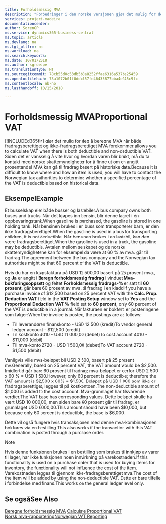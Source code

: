 ```yaml
---
title: Forholdsmessig MVA
description: "Forbedringer i den norske versjonen gjør det mulig for deg å beregne MVA når både fradragsberettiget og ikke-fradragsberettiget MVA forekommer."
services: project-madeira
documentationcenter: 
author: SorenGP
ms.service: dynamics365-business-central
ms.topic: article
ms.devlang: na
ms.tgt_pltfrm: na
ms.workload: na
ms.search.keywords: 
ms.date: 10/01/2018
ms.author: sgroespe
ms.translationtype: HT
ms.sourcegitcommit: 78cb55d0c53db5b0a8252ffae6316a537be25459
ms.openlocfilehash: 73a1072b01f0ddc757fe46435877bba4e945c9fc
ms.contentlocale: nb-no
ms.lasthandoff: 10/15/2018

---
```

# <a name="proportional-vat"></a><span data-ttu-id="e86cb-103">Forholdsmessig MVA</span><span class="sxs-lookup"><span data-stu-id="e86cb-103">Proportional VAT</span></span>
[!INCLUDE[d365fin](../../includes/d365fin_md.md)] <span data-ttu-id="e86cb-104">gjør det mulig for deg å beregne MVA når både fradragsberettiget og ikke-fradragsberettiget MVA forekommer.</span><span class="sxs-lookup"><span data-stu-id="e86cb-104">allows you to calculate VAT when there is both deductible and non-deductible VAT.</span></span> <span data-ttu-id="e86cb-105">Siden det er vanskelig å vite hvor og hvordan varen blir brukt, må du ta kontakt med norske skattemyndigheter for å finne ut om en angitt prosentandel MVA kan gå til fradrag basert på historiske data.</span><span class="sxs-lookup"><span data-stu-id="e86cb-105">Because it is difficult to know where and how an item is used, you will have to contact the Norwegian tax authorities to determine whether a specified percentage of the VAT is deductible based on historical data.</span></span>  

## <a name="example"></a><span data-ttu-id="e86cb-106">Eksempel</span><span class="sxs-lookup"><span data-stu-id="e86cb-106">Example</span></span>  
<span data-ttu-id="e86cb-107">Et busselskap eier både busser og lastebiler.</span><span class="sxs-lookup"><span data-stu-id="e86cb-107">A bus company owns both buses and trucks.</span></span> <span data-ttu-id="e86cb-108">Når det kjøpes inn bensin, blir denne lagret i én oppbevaringstank.</span><span class="sxs-lookup"><span data-stu-id="e86cb-108">When gasoline is purchased, the gasoline is stored in one holding tank.</span></span> <span data-ttu-id="e86cb-109">Når bensinen brukes i en buss som transporterer barn, er den ikke fradragsberettiget.</span><span class="sxs-lookup"><span data-stu-id="e86cb-109">When the gasoline is used in a bus for transporting children, it is not deductible.</span></span> <span data-ttu-id="e86cb-110">Når bensinen brukes i en lastebil, kan den være fradragsberettiget.</span><span class="sxs-lookup"><span data-stu-id="e86cb-110">When the gasoline is used in a truck, the gasoline may be deductible.</span></span> <span data-ttu-id="e86cb-111">Avtalen mellom selskapet og de norske skattemyndighetene kan for eksempel da være at 60 % av mva. går til fradrag.</span><span class="sxs-lookup"><span data-stu-id="e86cb-111">The agreement between the bus company and the Norwegian tax authorities might be that 60 percent of the VAT is deductible.</span></span>  

<span data-ttu-id="e86cb-112">Hvis du har en kjøpsfaktura på USD 12 500,00 basert på 25 prosent mva., og **Ja** er angitt i **Beregn forholdsmessig fradrag** i vinduet **Mva-bokføringsoppsett** og feltet **Forholdsmessig fradrags-%** er satt til **60 prosent**, går bare 60 prosent av mva. til fradrag i en kladd.</span><span class="sxs-lookup"><span data-stu-id="e86cb-112">If you have a purchase invoice of $12,500 based on 25 percent VAT with the **Calc. Prop. Deduction VAT** field in the **VAT Posting Setup** window set to **Yes** and the **Proportional Deduction VAT %** field set to **60 percent**, only 60 percent of the VAT is deductible in a journal.</span></span> <span data-ttu-id="e86cb-113">Når fakturaen er bokført, er posteringene som følger:</span><span class="sxs-lookup"><span data-stu-id="e86cb-113">When the invoice is posted, the postings are as follows:</span></span>  

- <span data-ttu-id="e86cb-114">Til leverandøren finanskonto - USD 12 500 (kredit)</span><span class="sxs-lookup"><span data-stu-id="e86cb-114">To vendor general ledger account - $12,500 (credit)</span></span>  
- <span data-ttu-id="e86cb-115">Til kostkonto 4010 - USD 11 000,00 (debet)</span><span class="sxs-lookup"><span data-stu-id="e86cb-115">To cost account 4010 - $11,000 (debit)</span></span>  
- <span data-ttu-id="e86cb-116">Til mva-konto 2720 - USD 1 500,00 (debet)</span><span class="sxs-lookup"><span data-stu-id="e86cb-116">To VAT account 2720 - $1,500 (debit)</span></span>  

<span data-ttu-id="e86cb-117">Vanligvis ville mva-beløpet bli USD 2 500, basert på 25 prosent mv.</span><span class="sxs-lookup"><span data-stu-id="e86cb-117">Generally, based on 25 percent VAT, the VAT amount would be $2,500.</span></span> <span data-ttu-id="e86cb-118">Imidlertid går bare 60 prosent til fradrag; mva-beløpet er derfor USD 2 500 x 60 % = USD 1 500.</span><span class="sxs-lookup"><span data-stu-id="e86cb-118">However, only 60 percent is deductible; therefore the VAT amount is $2,500 x 60% = $1,500.</span></span> <span data-ttu-id="e86cb-119">Beløpet på USD 1 000 som ikke er fradragsberettiget, legges til på kostkontoen.</span><span class="sxs-lookup"><span data-stu-id="e86cb-119">The non-deductible amount of $1,000 is added to the cost account.</span></span> <span data-ttu-id="e86cb-120">Mva-grunnlaget har tilsvarende verdier.</span><span class="sxs-lookup"><span data-stu-id="e86cb-120">The VAT base has corresponding values.</span></span> <span data-ttu-id="e86cb-121">Dette beløpet skulle ha vært USD 10 000,00, men siden bare 60 prosent går til fradrag, er grunnlaget USD 6000,00.</span><span class="sxs-lookup"><span data-stu-id="e86cb-121">This amount should have been $10,000, but because only 60 percent is deductible, the base is $6,000.</span></span>  

<span data-ttu-id="e86cb-122">Dette vil også fungere hvis transaksjonen med denne mva-kombinasjonen bokføres via en bestilling.</span><span class="sxs-lookup"><span data-stu-id="e86cb-122">This also works if the transaction with this VAT combination is posted through a purchase order.</span></span>  

> [!NOTE]  
>  <span data-ttu-id="e86cb-123">Hvis denne funksjonen brukes i en bestilling som brukes til innkjøp av varer til lager, har ikke funksjonen noen innvirkning på varekostnaden.</span><span class="sxs-lookup"><span data-stu-id="e86cb-123">If this functionality is used on a purchase order that is used for buying items for inventory, the functionality will not influence the cost of the item.</span></span> <span data-ttu-id="e86cb-124">Varekostnaden legges til gjennom ikke-fradragsberettiget mva.</span><span class="sxs-lookup"><span data-stu-id="e86cb-124">The cost of the item will be added by using the non-deductible VAT.</span></span> <span data-ttu-id="e86cb-125">Dette er bare tilfelle i forbindelse med finans.</span><span class="sxs-lookup"><span data-stu-id="e86cb-125">This works on the general ledger level only.</span></span>  

## <a name="see-also"></a><span data-ttu-id="e86cb-126">Se også</span><span class="sxs-lookup"><span data-stu-id="e86cb-126">See Also</span></span>  
 <span data-ttu-id="e86cb-127">[Beregne forholdsmessig MVA](how-to-calculate-proportional-vat.md) </span><span class="sxs-lookup"><span data-stu-id="e86cb-127">[Calculate Proportional VAT](how-to-calculate-proportional-vat.md) </span></span>  
 [<span data-ttu-id="e86cb-128">Norsk mva-rapportering</span><span class="sxs-lookup"><span data-stu-id="e86cb-128">Norwegian VAT Reporting</span></span>](norwegian-vat-reporting.md)

